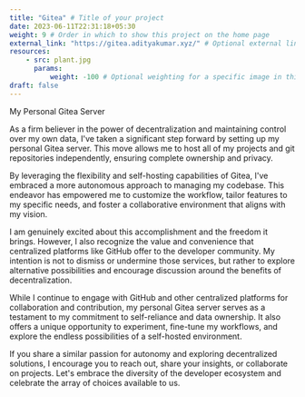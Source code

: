 ```yaml
---
title: "Gitea" # Title of your project
date: 2023-06-11T22:31:18+05:30
weight: 9 # Order in which to show this project on the home page
external_link: "https://gitea.adityakumar.xyz/" # Optional external link instead of modal
resources:
    - src: plant.jpg
      params:
          weight: -100 # Optional weighting for a specific image in this project folder
draft: false
---
```


My Personal Gitea Server

As a firm believer in the power of decentralization and maintaining control over my own data, I've taken a significant step forward by setting up my personal Gitea server. This move allows me to host all of my projects and git repositories independently, ensuring complete ownership and privacy.

By leveraging the flexibility and self-hosting capabilities of Gitea, I've embraced a more autonomous approach to managing my codebase. This endeavor has empowered me to customize the workflow, tailor features to my specific needs, and foster a collaborative environment that aligns with my vision.

I am genuinely excited about this accomplishment and the freedom it brings. However, I also recognize the value and convenience that centralized platforms like GitHub offer to the developer community. My intention is not to dismiss or undermine those services, but rather to explore alternative possibilities and encourage discussion around the benefits of decentralization.

While I continue to engage with GitHub and other centralized platforms for collaboration and contribution, my personal Gitea server serves as a testament to my commitment to self-reliance and data ownership. It also offers a unique opportunity to experiment, fine-tune my workflows, and explore the endless possibilities of a self-hosted environment.

If you share a similar passion for autonomy and exploring decentralized solutions, I encourage you to reach out, share your insights, or collaborate on projects. Let's embrace the diversity of the developer ecosystem and celebrate the array of choices available to us.
